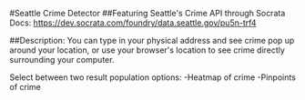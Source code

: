 #Seattle Crime Detector
##Featuring Seattle's Crime API through Socrata
Docs: https://dev.socrata.com/foundry/data.seattle.gov/pu5n-trf4

##Description:
You can type in your physical address
and see crime pop up around your location, or use your browser's location
to see crime directly surrounding your computer.

Select between two result population options:
-Heatmap of crime
-Pinpoints of crime